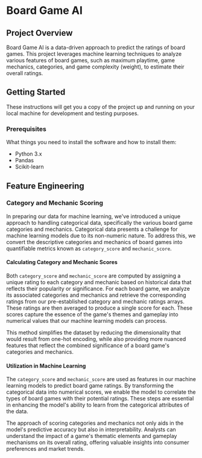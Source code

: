 # Board Game AI

## Project Overview
Board Game AI is a data-driven approach to predict the ratings of board games. This project leverages machine learning techniques to analyze various features of board games, such as maximum playtime, game mechanics, categories, and game complexity (weight), to estimate their overall ratings.

## Getting Started
These instructions will get you a copy of the project up and running on your local machine for development and testing purposes.

### Prerequisites
What things you need to install the software and how to install them:
- Python 3.x
- Pandas
- Scikit-learn

## Feature Engineering

### Category and Mechanic Scoring

In preparing our data for machine learning, we've introduced a unique approach to handling categorical data, specifically the various board game categories and mechanics. Categorical data presents a challenge for machine learning models due to its non-numeric nature. To address this, we convert the descriptive categories and mechanics of board games into quantifiable metrics known as `category_score` and `mechanic_score`.

#### Calculating Category and Mechanic Scores

Both `category_score` and `mechanic_score` are computed by assigning a unique rating to each category and mechanic based on historical data that reflects their popularity or significance. For each board game, we analyze its associated categories and mechanics and retrieve the corresponding ratings from our pre-established category and mechanic ratings arrays. These ratings are then averaged to produce a single score for each. These scores capture the essence of the game's themes and gameplay into numerical values that our machine learning models can process.

This method simplifies the dataset by reducing the dimensionality that would result from one-hot encoding, while also providing more nuanced features that reflect the combined significance of a board game's categories and mechanics.

#### Utilization in Machine Learning

The `category_score` and `mechanic_score` are used as features in our machine learning models to predict board game ratings. By transforming the categorical data into numerical scores, we enable the model to correlate the types of board games with their potential ratings. These steps are essential in enhancing the model's ability to learn from the categorical attributes of the data.

The approach of scoring categories and mechanics not only aids in the model's predictive accuracy but also in interpretability. Analysts can understand the impact of a game's thematic elements and gameplay mechanisms on its overall rating, offering valuable insights into consumer preferences and market trends.


